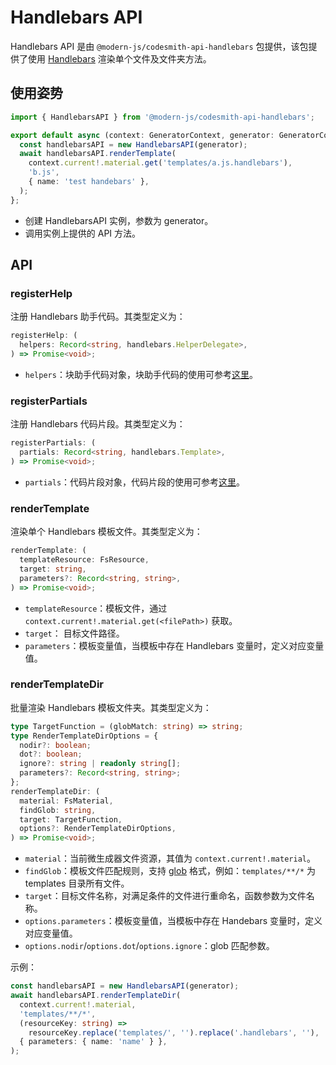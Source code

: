 # Handlebars API

Handlebars API 是由 `@modern-js/codesmith-api-handlebars` 包提供，该包提供了使用 [Handlebars](https://handlebarsjs.com/) 渲染单个文件及文件夹方法。

## 使用姿势

```ts
import { HandlebarsAPI } from '@modern-js/codesmith-api-handlebars';

export default async (context: GeneratorContext, generator: GeneratorCore) => {
  const handlebarsAPI = new HandlebarsAPI(generator);
  await handlebarsAPI.renderTemplate(
    context.current!.material.get('templates/a.js.handlebars'),
    'b.js',
    { name: 'test handebars' },
  );
};
```

- 创建 HandlebarsAPI 实例，参数为 generator。
- 调用实例上提供的 API 方法。

## API

### registerHelp

注册 Handlebars 助手代码。其类型定义为：

```ts
registerHelp: (
  helpers: Record<string, handlebars.HelperDelegate>,
) => Promise<void>;
```

- `helpers`：块助手代码对象，块助手代码的使用可参考[这里](https://handlebarsjs.com/zh/guide/#%E5%9D%97%E5%8A%A9%E6%89%8B%E4%BB%A3%E7%A0%81)。

### registerPartials

注册 Handlebars 代码片段。其类型定义为：

```ts
registerPartials: (
  partials: Record<string, handlebars.Template>,
) => Promise<void>;
```

- `partials`：代码片段对象，代码片段的使用可参考[这里](https://handlebarsjs.com/zh/guide/#%E4%BB%A3%E7%A0%81%E7%89%87%E6%AE%B5)。

### renderTemplate

渲染单个 Handlebars 模板文件。其类型定义为：

```ts
renderTemplate: (
  templateResource: FsResource,
  target: string,
  parameters?: Record<string, string>,
) => Promise<void>;
```

- `templateResource`：模板文件，通过 `context.current!.material.get(<filePath>)` 获取。
- `target`： 目标文件路径。
- `parameters`：模板变量值，当模板中存在 Handlebars 变量时，定义对应变量值。

### renderTemplateDir

批量渲染 Handlebars 模板文件夹。其类型定义为：

```ts
type TargetFunction = (globMatch: string) => string;
type RenderTemplateDirOptions = {
  nodir?: boolean;
  dot?: boolean;
  ignore?: string | readonly string[];
  parameters?: Record<string, string>;
};
renderTemplateDir: (
  material: FsMaterial,
  findGlob: string,
  target: TargetFunction,
  options?: RenderTemplateDirOptions,
) => Promise<void>;
```

- `material`：当前微生成器文件资源，其值为 `context.current!.material`。
- `findGlob`：模板文件匹配规则，支持 [glob](https://www.npmjs.com/package/glob) 格式，例如：`templates/**/*` 为 templates 目录所有文件。
- `target`：目标文件名称，对满足条件的文件进行重命名，函数参数为文件名称。
- `options.parameters`：模板变量值，当模板中存在 Handebars 变量时，定义对应变量值。
- `options.nodir`/`options.dot`/`options.ignore`：glob 匹配参数。

示例：

```ts
const handlebarsAPI = new HandlebarsAPI(generator);
await handlebarsAPI.renderTemplateDir(
  context.current!.material,
  'templates/**/*',
  (resourceKey: string) =>
    resourceKey.replace('templates/', '').replace('.handlebars', ''),
  { parameters: { name: 'name' } },
);
```
